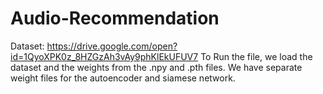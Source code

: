 # Audio-Recommendation

Dataset: https://drive.google.com/open?id=1QyoXPK0z_8HZGzAh3vAy9phKlEkUFUV7
To Run the file, we load the dataset and the weights from the .npy and .pth files. 
We have separate weight files for the autoencoder and siamese network. 
